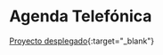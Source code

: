 # Agenda Telefónica

[Proyecto desplegado](https://backend-agenda-03qe.onrender.com/){:target="_blank"}
